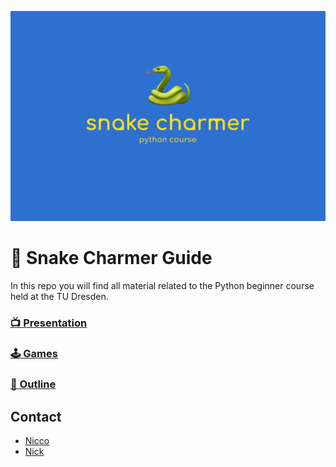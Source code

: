 ![Logo](./logo.png)

# 🐍 Snake Charmer Guide

In this repo you will find all material related to the Python beginner course held at the TU Dresden.

<!-- ### [📣 Feedback](https://bit.ly/2GZ3ApT) -->

### [📺 Presentation](https://slides.com/cupcakearmy/python)

### [🕹 Games](https://github.com/nick-lehmann/SnakeCharmerGuide/tree/master/games)

### [📄 Outline](https://github.com/nick-lehmann/SnakeCharmerGuide/tree/master/outline.md)

## Contact

- [Nicco](mailto:python@nicco.io)
- [Nick](mailto:nick.lehmann@mailbox.tu-dresden.de)

